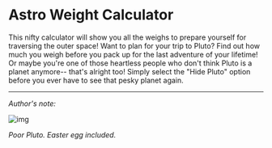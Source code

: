 # __Astro Weight Calculator__

This nifty calculator will show you all the weighs to prepare yourself for traversing the outer space! Want to plan for your trip to Pluto? Find out how much you weigh before you pack up for the last adventure of your lifetime! Or maybe you're one of those heartless people who don't think Pluto is a planet anymore-- that's alright too! Simply select the "Hide Pluto" option before you ever have to see that pesky planet again.

---
*Author's note:*

![img](https://vintagespace.files.wordpress.com/2011/11/pluto-science-class.gif)

*Poor Pluto. Easter egg included.*